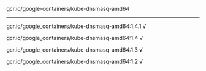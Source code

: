 gcr.io/google-containers/kube-dnsmasq-amd64 

----
gcr.io/google_containers/kube-dnsmasq-amd64:1.4.1 √

gcr.io/google_containers/kube-dnsmasq-amd64:1.4 √

gcr.io/google_containers/kube-dnsmasq-amd64:1.3 √

gcr.io/google_containers/kube-dnsmasq-amd64:1.2 √

